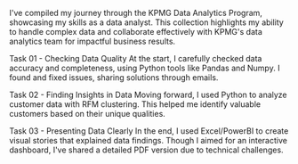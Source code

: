 I've compiled my journey through the KPMG Data Analytics Program, showcasing my skills as a  data analyst. This collection highlights my ability to handle complex data and collaborate effectively with KPMG's data analytics team for impactful business results.

Task 01 - Checking Data Quality
At the start, I carefully checked data accuracy and completeness, using Python tools like Pandas and Numpy. I found and fixed issues, sharing solutions through emails.

Task 02 - Finding Insights in Data
Moving forward, I used Python to analyze customer data with RFM clustering. This helped me identify valuable customers based on their unique qualities.

Task 03 - Presenting Data Clearly
In the end, I used Excel/PowerBI to create visual stories that explained data findings. Though I aimed for an interactive dashboard, I've shared a detailed PDF version due to technical challenges.

